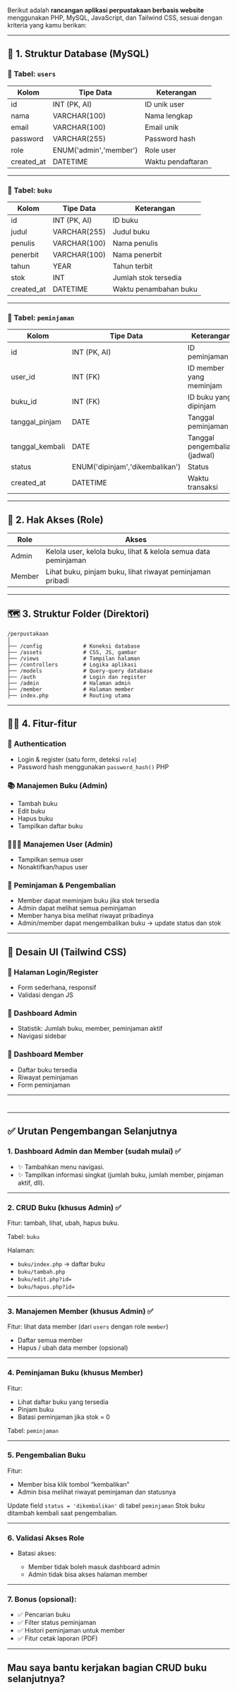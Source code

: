 Berikut adalah **rancangan aplikasi perpustakaan berbasis website** menggunakan PHP, MySQL, JavaScript, dan Tailwind CSS, sesuai dengan kriteria yang kamu berikan:

---

## 🧩 **1. Struktur Database (MySQL)**

### 📌 Tabel: `users`

| Kolom      | Tipe Data              | Keterangan        |
| ---------- | ---------------------- | ----------------- |
| id         | INT (PK, AI)           | ID unik user      |
| nama       | VARCHAR(100)           | Nama lengkap      |
| email      | VARCHAR(100)           | Email unik        |
| password   | VARCHAR(255)           | Password hash     |
| role       | ENUM('admin','member') | Role user         |
| created_at | DATETIME               | Waktu pendaftaran |

---

### 📌 Tabel: `buku`

| Kolom      | Tipe Data    | Keterangan            |
| ---------- | ------------ | --------------------- |
| id         | INT (PK, AI) | ID buku               |
| judul      | VARCHAR(255) | Judul buku            |
| penulis    | VARCHAR(100) | Nama penulis          |
| penerbit   | VARCHAR(100) | Nama penerbit         |
| tahun      | YEAR         | Tahun terbit          |
| stok       | INT          | Jumlah stok tersedia  |
| created_at | DATETIME     | Waktu penambahan buku |

---

### 📌 Tabel: `peminjaman`

| Kolom           | Tipe Data                       | Keterangan                    |
| --------------- | ------------------------------- | ----------------------------- |
| id              | INT (PK, AI)                    | ID peminjaman                 |
| user_id         | INT (FK)                        | ID member yang meminjam       |
| buku_id         | INT (FK)                        | ID buku yang dipinjam         |
| tanggal_pinjam  | DATE                            | Tanggal peminjaman            |
| tanggal_kembali | DATE                            | Tanggal pengembalian (jadwal) |
| status          | ENUM('dipinjam','dikembalikan') | Status                        |
| created_at      | DATETIME                        | Waktu transaksi               |

---

## 🧭 **2. Hak Akses (Role)**

| Role   | Akses                                                          |
| ------ | -------------------------------------------------------------- |
| Admin  | Kelola user, kelola buku, lihat & kelola semua data peminjaman |
| Member | Lihat buku, pinjam buku, lihat riwayat peminjaman pribadi      |

---

## 🗺️ **3. Struktur Folder (Direktori)**

```
/perpustakaan
│
├── /config             # Koneksi database
├── /assets             # CSS, JS, gambar
├── /views              # Tampilan halaman
├── /controllers        # Logika aplikasi
├── /models             # Query-query database
├── /auth               # Login dan register
├── /admin              # Halaman admin
├── /member             # Halaman member
├── index.php           # Routing utama
```

---

## 🧑‍💻 **4. Fitur-fitur**

### 🔐 **Authentication**

-   Login & register (satu form, deteksi `role`)
-   Password hash menggunakan `password_hash()` PHP

### 📚 **Manajemen Buku (Admin)**

-   Tambah buku
-   Edit buku
-   Hapus buku
-   Tampilkan daftar buku

### 🧑‍🤝‍🧑 **Manajemen User (Admin)**

-   Tampilkan semua user
-   Nonaktifkan/hapus user

### 📄 **Peminjaman & Pengembalian**

-   Member dapat meminjam buku jika stok tersedia
-   Admin dapat melihat semua peminjaman
-   Member hanya bisa melihat riwayat pribadinya
-   Admin/member dapat mengembalikan buku → update status dan stok

---

## 🎨 **Desain UI (Tailwind CSS)**

### 🔷 Halaman Login/Register

-   Form sederhana, responsif
-   Validasi dengan JS

### 🔷 Dashboard Admin

-   Statistik: Jumlah buku, member, peminjaman aktif
-   Navigasi sidebar

### 🔷 Dashboard Member

-   Daftar buku tersedia
-   Riwayat peminjaman
-   Form peminjaman

---

#

---

## ✅ **Urutan Pengembangan Selanjutnya**

### 1. **Dashboard Admin dan Member (sudah mulai)** ✅

* ✨ Tambahkan menu navigasi.
* ✨ Tampilkan informasi singkat (jumlah buku, jumlah member, pinjaman aktif, dll).

---

### 2. **CRUD Buku (khusus Admin)** ✅

Fitur: tambah, lihat, ubah, hapus buku.

Tabel: `buku`

Halaman:

* `buku/index.php` → daftar buku
* `buku/tambah.php`
* `buku/edit.php?id=`
* `buku/hapus.php?id=`

---

### 3. **Manajemen Member (khusus Admin)** ✅

Fitur: lihat data member (dari `users` dengan role `member`)

* Daftar semua member
* Hapus / ubah data member (opsional)

---

### 4. **Peminjaman Buku (khusus Member)** 

Fitur:

* Lihat daftar buku yang tersedia
* Pinjam buku
* Batasi peminjaman jika stok = 0

Tabel: `peminjaman`

---

### 5. **Pengembalian Buku**

Fitur:

* Member bisa klik tombol “kembalikan”
* Admin bisa melihat riwayat peminjaman dan statusnya

Update field `status = 'dikembalikan'` di tabel `peminjaman`
Stok buku ditambah kembali saat pengembalian.

---

### 6. **Validasi Akses Role**

* Batasi akses:

  * Member tidak boleh masuk dashboard admin
  * Admin tidak bisa akses halaman member

---

### 7. **Bonus (opsional):**

* ✅ Pencarian buku
* ✅ Filter status peminjaman
* ✅ Histori peminjaman untuk member
* ✅ Fitur cetak laporan (PDF)

---

## Mau saya bantu kerjakan bagian CRUD buku selanjutnya?

